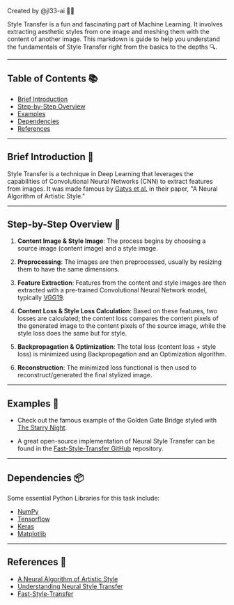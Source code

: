 Created by @jl33-ai 👫🏻

Style Transfer is a fun and fascinating part of Machine Learning. It involves extracting aesthetic styles from one image and meshing them with the content of another image. This markdown is guide to help you understand the fundamentals of Style Transfer right from the basics to the depths 🔍.

---

## Table of Contents 📚

- [Brief Introduction](#brief-introduction)
- [Step-by-Step Overview](#step-by-step-overview)
- [Examples](#examples)
- [Dependencies](#dependencies)
- [References](#references)

---

## Brief Introduction 📝 <a name="brief-introduction"></a>

Style Transfer is a technique in Deep Learning that leverages the capabilities of Convolutional Neural Networks (CNN) to extract features from images. It was made famous by [Gatys et al.](https://arxiv.org/abs/1508.06576) in their paper, "A Neural Algorithm of Artistic Style."

---

## Step-by-Step Overview 👣 <a name="step-by-step-overview"></a>

1. **Content Image & Style Image**: The process begins by choosing a source image (content image) and a style image.

2. **Preprocessing**: The images are then preprocessed, usually by resizing them to have the same dimensions.

3. **Feature Extraction**: Features from the content and style images are then extracted with a pre-trained Convolutional Neural Network model, typically [VGG19](https://arxiv.org/abs/1409.1556).

4. **Content Loss & Style Loss Calculation**: Based on these features, two losses are calculated; the content loss compares the content pixels of the generated image to the content pixels of the source image, while the style loss does the same but for style.

5. **Backpropagation & Optimization**: The total loss (content loss + style loss) is minimized using Backpropagation and an Optimization algorithm.

6. **Reconstruction**: The minimized loss functional is then used to reconstruct/generated the final stylized image.

---

## Examples 🌟 <a name="examples"></a>

- Check out the famous example of the Golden Gate Bridge styled with [The Starry Night](https://pytorch.org/tutorials/advanced/neural_style_tutorial.html).

- A great open-source implementation of Neural Style Transfer can be found in the [Fast-Style-Transfer GitHub](https://github.com/lengstrom/fast-style-transfer) repository.

---

## Dependencies 📦 <a name="dependencies"></a> 

Some essential Python Libraries for this task include:

- [NumPy](http://www.numpy.org/)
- [Tensorflow](https://www.tensorflow.org/install/)
- [Keras](https://keras.io/#installation)
- [Matplotlib](https://matplotlib.org/users/installing.html)

---

## References 📖 <a name="references"></a>

- [A Neural Algorithm of Artistic Style](https://arxiv.org/abs/1508.06576)
- [Understanding Neural Style Transfer](https://towardsdatascience.com/understanding-neural-style-transfer-7cd196e6aee4)
- [Fast-Style-Transfer](https://github.com/lengstrom/fast-style-transfer)
